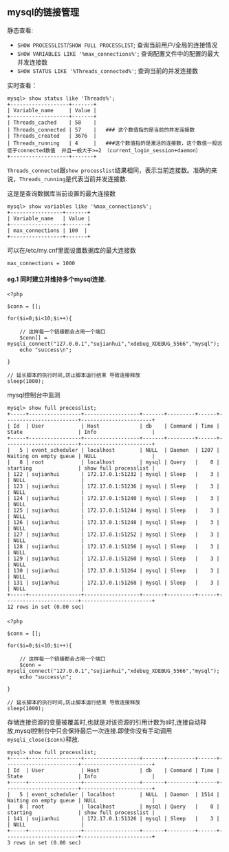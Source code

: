 ## mysql的链接管理

静态查看:

 - `SHOW PROCESSLIST`/`SHOW FULL PROCESSLIST`;  查询当前用户/全局的连接情况
 - `SHOW VARIABLES LIKE '%max_connections%'`;   查询配置文件中的配置的最大并发连接数
 - `SHOW STATUS LIKE '%Threads_connected%'`;    查询当前的并发连接数        

实时查看：

    mysql> show status like 'Threads%';  
    +-------------------+-------+  
    | Variable_name     | Value |  
    +-------------------+-------+  
    | Threads_cached    | 58    |  
    | Threads_connected | 57    |   ### 这个数值指的是当前的并发连接数  
    | Threads_created   | 3676  |  
    | Threads_running   | 4     |   ###这个数值指的是激活的连接数，这个数值一般远低于connected数值  并且一般大于>=2 （current_login_session+daemon）
    +-------------------+-------+  
       
`Threads_connected`跟`show processlist`结果相同，表示当前连接数。准确的来说，`Threads_running`是代表当前并发连接数.  
       
这是是查询数据库当前设置的最大连接数
  
    mysql> show variables like '%max_connections%';  
    +-----------------+-------+  
    | Variable_name   | Value |  
    +-----------------+-------+  
    | max_connections | 100  |  
    +-----------------+-------+  
       
可以在/etc/my.cnf里面设置数据库的最大连接数
  
    max_connections = 1000  

#### eg.1 同时建立并维持多个mysql连接.

    <?php
    
    $conn = [];
    
    for($i=0;$i<10;$i++){
    
        // 这样每一个链接都会占用一个端口
        $conn[] = mysqli_connect("127.0.0.1","sujianhui","xdebug_XDEBUG_5566","mysql");
        echo "success\n";
        
    }
    
    // 延长脚本的执行时间,防止脚本运行结束 导致连接释放
    sleep(1000);
    
mysql控制台中监测

    mysql> show full processlist;
    +-----+-----------------+------------------+-------+---------+------+------------------------+-----------------------+
    | Id  | User            | Host             | db    | Command | Time | State                  | Info                  |
    +-----+-----------------+------------------+-------+---------+------+------------------------+-----------------------+
    |   5 | event_scheduler | localhost        | NULL  | Daemon  | 1207 | Waiting on empty queue | NULL                  |
    |   8 | root            | localhost        | mysql | Query   |    0 | starting               | show full processlist |
    | 122 | sujianhui       | 172.17.0.1:51232 | mysql | Sleep   |    3 |                        | NULL                  |
    | 123 | sujianhui       | 172.17.0.1:51236 | mysql | Sleep   |    3 |                        | NULL                  |
    | 124 | sujianhui       | 172.17.0.1:51240 | mysql | Sleep   |    3 |                        | NULL                  |
    | 125 | sujianhui       | 172.17.0.1:51244 | mysql | Sleep   |    3 |                        | NULL                  |
    | 126 | sujianhui       | 172.17.0.1:51248 | mysql | Sleep   |    3 |                        | NULL                  |
    | 127 | sujianhui       | 172.17.0.1:51252 | mysql | Sleep   |    3 |                        | NULL                  |
    | 128 | sujianhui       | 172.17.0.1:51256 | mysql | Sleep   |    3 |                        | NULL                  |
    | 129 | sujianhui       | 172.17.0.1:51260 | mysql | Sleep   |    3 |                        | NULL                  |
    | 130 | sujianhui       | 172.17.0.1:51264 | mysql | Sleep   |    3 |                        | NULL                  |
    | 131 | sujianhui       | 172.17.0.1:51268 | mysql | Sleep   |    3 |                        | NULL                  |
    +-----+-----------------+------------------+-------+---------+------+------------------------+-----------------------+
    12 rows in set (0.00 sec)
    
#### 

    <?php
    
    $conn = [];
    
    for($i=0;$i<10;$i++){
    
        // 这样每一个链接都会占用一个端口
        $conn = mysqli_connect("127.0.0.1","sujianhui","xdebug_XDEBUG_5566","mysql");
        echo "success\n";
    
    }
    
    // 延长脚本的执行时间,防止脚本运行结束 导致连接释放
    sleep(1000);

存储连接资源的变量被覆盖时,也就是对该资源的引用计数为`0`时,连接自动释放,mysql控制台中只会保持最后一次连接.即使你没有手动调用`mysqli_close($conn)`释放.

    mysql> show full processlist;
    +-----+-----------------+------------------+-------+---------+------+------------------------+-----------------------+
    | Id  | User            | Host             | db    | Command | Time | State                  | Info                  |
    +-----+-----------------+------------------+-------+---------+------+------------------------+-----------------------+
    |   5 | event_scheduler | localhost        | NULL  | Daemon  | 1514 | Waiting on empty queue | NULL                  |
    |   8 | root            | localhost        | mysql | Query   |    0 | starting               | show full processlist |
    | 141 | sujianhui       | 172.17.0.1:51326 | mysql | Sleep   |    3 |                        | NULL                  |
    +-----+-----------------+------------------+-------+---------+------+------------------------+-----------------------+
    3 rows in set (0.00 sec)
    
    